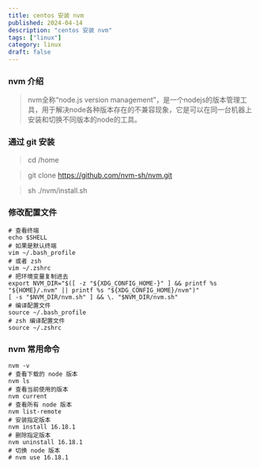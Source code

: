 ```yaml
---
title: centos 安装 nvm
published: 2024-04-14
description: "centos 安装 nvm"
tags: ["linux"]
category: linux
draft: false
---
```


### nvm 介绍
>nvm全称“node.js version management”，是一个nodejs的版本管理工具，用于解决node各种版本存在的不兼容现象，它是可以在同一台机器上安装和切换不同版本的node的工具。

### 通过 git 安装
> cd /home

> git clone https://github.com/nvm-sh/nvm.git

> sh ./nvm/install.sh

### 修改配置文件
```shell
# 查看终端
echo $SHELL
# 如果是默认终端
vim ~/.bash_profile
# 或者 zsh
vim ~/.zshrc
# 把环境变量复制进去
export NVM_DIR="$([ -z "${XDG_CONFIG_HOME-}" ] && printf %s "${HOME}/.nvm" || printf %s "${XDG_CONFIG_HOME}/nvm")"
[ -s "$NVM_DIR/nvm.sh" ] && \. "$NVM_DIR/nvm.sh"
# 编译配置文件
source ~/.bash_profile
# zsh 编译配置文件
source ~/.zshrc
```

### nvm 常用命令
```shell
nvm -v
# 查看下载的 node 版本 
nvm ls 
# 查看当前使用的版本
nvm current
# 查看所有 node 版本
nvm list-remote
# 安装指定版本
nvm install 16.18.1
# 删除指定版本
nvm uninstall 16.18.1
# 切换 node 版本
# nvm use 16.18.1
```

